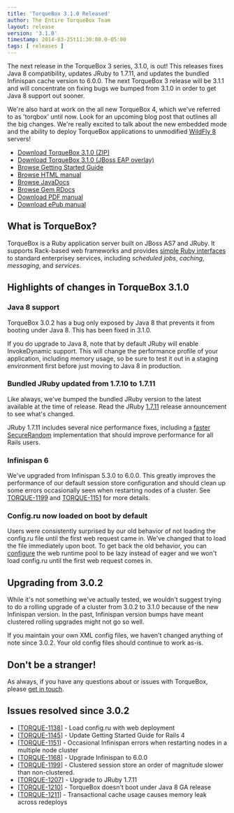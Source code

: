 ```yaml
---
title: 'TorqueBox 3.1.0 Released'
author: The Entire TorqueBox Team
layout: release
version: '3.1.0'
timestamp: 2014-03-25t11:30:00.0-05:00
tags: [ releases ]
---
```


The next release in the TorqueBox 3 series, 3.1.0, is out! This
releases fixes Java 8 compatibility, updates JRuby to 1.7.11, and
updates the bundled Infinispan cache version to 6.0.0. The next
TorqueBox 3 release will be 3.1.1 and will concentrate on fixing bugs
we bumped from 3.1.0 in order to get Java 8 support out sooner.

We're also hard at work on the all new TorqueBox 4, which we've
referred to as 'torqbox' until now. Look for an upcoming blog post
that outlines all the big changes. We're really excited to talk about
the new embedded mode and the ability to deploy TorqueBox applications
to unmodified [WildFly 8][wildfly] servers!


* [Download TorqueBox 3.1.0 (ZIP)][download]
* [Download TorqueBox 3.1.0 (JBoss EAP overlay)][download_overlay]
* [Browse Getting Started Guide][gettingstarted]
* [Browse HTML manual][htmldocs]
* [Browse JavaDocs][javadocs]
* [Browse Gem RDocs][rdocs]
* [Download PDF manual][pdfdocs]
* [Download ePub manual][epubdocs]

## What is TorqueBox?

TorqueBox is a Ruby application server built on JBoss AS7 and JRuby.
It supports Rack-based web frameworks and provides [simple Ruby
interfaces][features] to standard enterprisey services, including
*scheduled jobs*, *caching*, *messaging*, and *services*.

## Highlights of changes in TorqueBox 3.1.0

### Java 8 support

TorqueBox 3.0.2 has a bug only exposed by Java 8 that prevents it from
booting under Java 8. This has been fixed in 3.1.0.

If you do upgrade to Java 8, note that by default JRuby will enable
InvokeDynamic support. This will change the performance profile of
your application, including memory usage, so be sure to test it out in
a staging environment first before just moving to Java 8 in
production.

### Bundled JRuby updated from 1.7.10 to 1.7.11

Like always, we've bumped the bundled JRuby version to the latest
available at the time of release. Read the JRuby [1.7.11][jruby1711]
release announcement to see what's changed.

JRuby 1.7.11 includes several nice performance fixes, including a
[faster SecureRandom][faster_secrand] implementation that should
improve performance for all Rails users.

### Infinispan 6

We've upgraded from Infinispan 5.3.0 to 6.0.0. This greatly improves
the performance of our default session store configuration and should
clean up some errors occasionally seen when restarting nodes of a
cluster. See [TORQUE-1199][] and [TORQUE-1151][] for more details.

### Config.ru now loaded on boot by default

Users were consistently surprised by our old behavior of not loading
the config.ru file until the first web request came in. We've changed
that to load the file immediately upon boot. To get back the old
behavior, you can [configure][pooling] the web runtime pool to be lazy
instead of eager and we won't load config.ru until the first web
request comes in.


## Upgrading from 3.0.2

While it's not something we've actually tested, we wouldn't suggest
trying to do a rolling upgrade of a cluster from 3.0.2 to 3.1.0
because of the new Infinispan version. In the past, Infinispan version
bumps have meant clustered rolling upgrades might not go so well.

If you maintain your own XML config files, we haven't changed anything
of note since 3.0.2. Your old config files should continue to work
as-is.


## Don't be a stranger!

As always, if you have any questions about or issues with TorqueBox, please [get in touch][community].

## Issues resolved since 3.0.2

<ul>
<li>[<a href='https://issues.jboss.org/browse/TORQUE-1138'>TORQUE-1138</a>] -         Load config.ru with web deployment
</li>
<li>[<a href='https://issues.jboss.org/browse/TORQUE-1145'>TORQUE-1145</a>] -         Update Getting Started Guide for Rails 4
</li>
<li>[<a href='https://issues.jboss.org/browse/TORQUE-1151'>TORQUE-1151</a>] -         Occasional Infinispan errors when restarting nodes in a multiple node cluster
</li>
<li>[<a href='https://issues.jboss.org/browse/TORQUE-1168'>TORQUE-1168</a>] -         Upgrade Infinispan to 6.0.0
</li>
<li>[<a href='https://issues.jboss.org/browse/TORQUE-1199'>TORQUE-1199</a>] -         Clustered session store an order of magnitude slower than non-clustered.
</li>
<li>[<a href='https://issues.jboss.org/browse/TORQUE-1207'>TORQUE-1207</a>] -         Upgrade to JRuby 1.7.11
</li>
<li>[<a href='https://issues.jboss.org/browse/TORQUE-1210'>TORQUE-1210</a>] -         TorqueBox doesn&#39;t boot under Java 8 GA release
</li>
<li>[<a href='https://issues.jboss.org/browse/TORQUE-1211'>TORQUE-1211</a>] -         Transactional cache usage causes memory leak across redeploys
</li>
</ul>
                    



[download]:         /release/org/torquebox/torquebox-dist/3.1.0/torquebox-dist-3.1.0-bin.zip
[download_overlay]: /release/org/torquebox/torquebox-dist/3.1.0/torquebox-dist-3.1.0-eap-overlay.zip
[gettingstarted]:   /getting-started/3.1.0/
[htmldocs]:         /documentation/3.1.0/
[javadocs]:         /documentation/3.1.0/javadoc/
[rdocs]:            /documentation/3.1.0/yardoc/
[pdfdocs]:          /release/org/torquebox/torquebox-docs-en_US/3.1.0/torquebox-docs-en_US-3.1.0.pdf
[epubdocs]:         /release/org/torquebox/torquebox-docs-en_US/3.1.0/torquebox-docs-en_US-3.1.0.epub
[features]:         /features
[community]:        /community/

[wildfly]:          http://wildfly.org/
[jruby1711]:        http://jruby.org/2014/02/25/jruby-1-7-11.html
[faster_secrand]:   http://blog.mogotest.com/2014/03/11/faster-securerandom-in-jruby-1.7.11/
[pooling]:          /documentation/3.1.0/pooling.html
[TORQUE-1199]:      https://issues.jboss.org/browse/TORQUE-1199
[TORQUE-1151]:      https://issues.jboss.org/browse/TORQUE-1151
